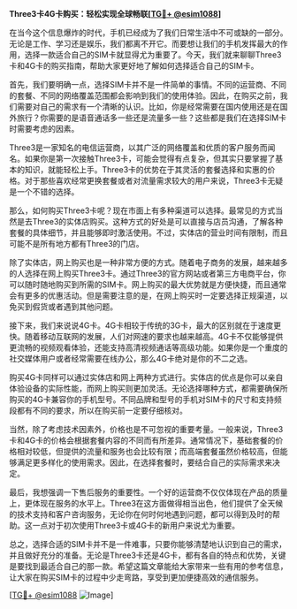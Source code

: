 **Three3卡4G卡购买：轻松实现全球畅联[[TG💪+ @esim1088](https://t.me/s/esim1088)]**

在当今这个信息爆炸的时代，手机已经成为了我们日常生活中不可或缺的一部分。无论是工作、学习还是娱乐，我们都离不开它。而要想让我们的手机发挥最大的作用，选择一款适合自己的SIM卡就显得尤为重要了。今天，我们就来聊聊Three3卡和4G卡的购买指南，帮助大家更好地了解如何选择适合自己的SIM卡。

首先，我们要明确一点，选择SIM卡并不是一件简单的事情。不同的运营商、不同的套餐、不同的网络覆盖范围都会影响到我们的使用体验。因此，在购买之前，我们需要对自己的需求有一个清晰的认识。比如，你是经常需要在国内使用还是在国外旅行？你需要的是语音通话多一些还是流量多一些？这些都是我们在选择SIM卡时需要考虑的因素。

Three3是一家知名的电信运营商，以其广泛的网络覆盖和优质的客户服务而闻名。如果你是第一次接触Three3卡，可能会觉得有点复杂，但其实只要掌握了基本的知识，就能轻松上手。Three3卡的优势在于其灵活的套餐选择和实惠的价格。对于那些喜欢经常更换套餐或者对流量需求较大的用户来说，Three3卡无疑是一个不错的选择。

那么，如何购买Three3卡呢？现在市面上有多种渠道可以选择。最常见的方式当然是去Three3的实体店购买。这种方式的好处是可以直接与店员沟通，了解各种套餐的具体细节，并且能够即时激活使用。不过，实体店的营业时间有限制，而且可能不是所有地方都有Three3的门店。

除了实体店，网上购买也是一种非常方便的方式。随着电子商务的发展，越来越多的人选择在网上购买Three3卡。通过Three3的官方网站或者第三方电商平台，你可以随时随地购买到所需的SIM卡。网上购买的最大优势就是方便快捷，而且通常会有更多的优惠活动。但是需要注意的是，在网上购买时一定要选择正规渠道，以免买到假货或者遇到其他问题。

接下来，我们来说说4G卡。4G卡相较于传统的3G卡，最大的区别就在于速度更快。随着移动互联网的发展，人们对网速的要求也越来越高。4G卡不仅能够提供更流畅的视频观看体验，还能支持高清视频通话等高级功能。如果你是一个重度的社交媒体用户或者经常需要在线办公，那么4G卡绝对是你的不二之选。

购买4G卡同样可以通过实体店和网上两种方式进行。实体店的优点是你可以亲自体验设备的实际性能，而网上购买则更加灵活。无论选择哪种方式，都需要确保所购买的4G卡兼容你的手机型号。不同品牌和型号的手机对SIM卡的尺寸和支持频段都有不同的要求，所以在购买前一定要仔细核对。

当然，除了考虑技术因素外，价格也是不可忽视的重要考量。一般来说，Three3卡和4G卡的价格会根据套餐内容的不同而有所差异。通常情况下，基础套餐的价格相对较低，但提供的流量和服务也会比较有限；而高端套餐虽然价格较高，但能够满足更多样化的使用需求。因此，在选择套餐时，要结合自己的实际需求来决定。

最后，我想强调一下售后服务的重要性。一个好的运营商不仅仅体现在产品的质量上，更体现在服务的水平上。Three3在这方面做得相当出色，他们提供了全天候的技术支持和客户咨询服务，无论你在何时何地遇到问题，都可以得到及时的帮助。这一点对于初次使用Three3卡或4G卡的新用户来说尤为重要。

总之，选择合适的SIM卡并不是一件难事，只要你能够清楚地认识到自己的需求，并且做好充分的准备。无论是Three3卡还是4G卡，都有各自的特点和优势，关键是要找到最适合自己的那一款。希望这篇文章能给大家带来一些有用的参考信息，让大家在购买SIM卡的过程中少走弯路，享受到更加便捷高效的通信服务。

[[TG💪+ @esim1088](https://t.me/s/esim1088) ![Image](https://i.postimg.cc/4NQfJmqS/Snipaste-2025-05-13-00-14-12.png)]